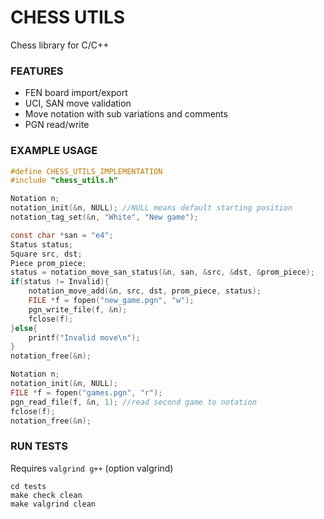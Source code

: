 # CHESS UTILS

Chess library for C/C++

### FEATURES
- FEN board import/export
- UCI, SAN move validation
- Move notation with sub variations and comments
- PGN read/write

### EXAMPLE USAGE

```c
#define CHESS_UTILS_IMPLEMENTATION
#include "chess_utils.h"
```

```c
Notation n;
notation_init(&n, NULL); //NULL means default starting position
notation_tag_set(&n, "White", "New game");

const char *san = "e4";
Status status;
Square src, dst;
Piece prom_piece;
status = notation_move_san_status(&n, san, &src, &dst, &prom_piece);
if(status != Invalid){
    notation_move_add(&n, src, dst, prom_piece, status);
    FILE *f = fopen("new_game.pgn", "w");
    pgn_write_file(f, &n);
    fclose(f);
}else{
    printf("Invalid move\n");
}
notation_free(&n);
```

```c
Notation n;
notation_init(&n, NULL);
FILE *f = fopen("games.pgn", "r");
pgn_read_file(f, &n, 1); //read second game to notation
fclose(f);
notation_free(&n);
```

### RUN TESTS
Requires `valgrind g++` (option valgrind)
```
cd tests
make check clean
make valgrind clean
```
